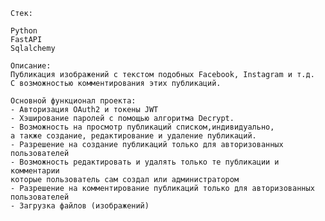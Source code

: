     Стек:

    Python
    FastAPI
    Sqlalchemy

    Описание:
    Публикация изображений с текстом подобных Facebook, Instagram и т.д.
    С возможностью комментирования этих публикаций.

    Основной функционал проекта:
    - Авторизация OAuth2 и токены JWT
    - Хэширование паролей с помощью алгоритма Decrypt.
    - Возможность на просмотр публикаций списком,индивидуально,
    а также создание, редактирование и удаление публикаций.
    - Разрешение на создание публикаций только для авторизованных пользователей
    - Возможность редактировать и удалять только те публикации и комментарии 
    которые пользователь сам создал или администратором
    - Разрешение на комментирование публикаций только для авторизованных пользователей
    - Загрузка файлов (изображений)
